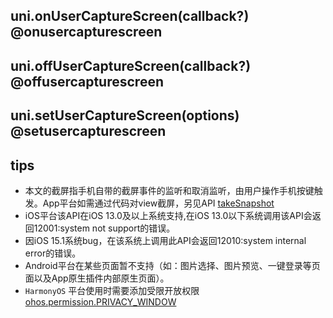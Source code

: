 ## uni.onUserCaptureScreen(callback?) @onusercapturescreen

<!-- UTSAPIJSON.onUserCaptureScreen.description -->

<!-- UTSAPIJSON.onUserCaptureScreen.compatibility -->

<!-- UTSAPIJSON.onUserCaptureScreen.param -->

<!-- UTSAPIJSON.onUserCaptureScreen.returnValue -->

<!-- UTSAPIJSON.onUserCaptureScreen.tutorial -->

## uni.offUserCaptureScreen(callback?) @offusercapturescreen

<!-- UTSAPIJSON.offUserCaptureScreen.description -->

<!-- UTSAPIJSON.offUserCaptureScreen.compatibility -->

<!-- UTSAPIJSON.offUserCaptureScreen.param -->

<!-- UTSAPIJSON.offUserCaptureScreen.returnValue -->

<!-- UTSAPIJSON.offUserCaptureScreen.tutorial -->

<!-- UTSAPIJSON.general_type.name -->

<!-- UTSAPIJSON.general_type.param -->


## uni.setUserCaptureScreen(options) @setusercapturescreen

<!-- UTSAPIJSON.setUserCaptureScreen.description -->

<!-- UTSAPIJSON.setUserCaptureScreen.compatibility -->

<!-- UTSAPIJSON.setUserCaptureScreen.param -->

<!-- UTSAPIJSON.setUserCaptureScreen.returnValue -->

<!-- UTSAPIJSON.setUserCaptureScreen.example -->

<!-- UTSAPIJSON.setUserCaptureScreen.tutorial -->

<!-- UTSAPIJSON.captureScreen.example -->

<!-- UTSAPIJSON.general_type.name -->

<!-- UTSAPIJSON.general_type.param -->

## tips
- 本文的截屏指手机自带的截屏事件的监听和取消监听，由用户操作手机按键触发。App平台如需通过代码对view截屏，另见API [takeSnapshot](../dom/unielement.md#takesnapshot)
- iOS平台该API在iOS 13.0及以上系统支持,在iOS 13.0以下系统调用该API会返回12001:system not support的错误。
- 因iOS 15.1系统bug，在该系统上调用此API会返回12010:system internal error的错误。
- Android平台在某些页面暂不支持（如：图片选择、图片预览、一键登录等页面以及App原生插件内部原生页面）。
- `HarmonyOS` 平台使用时需要添加受限开放权限 [ohos.permission.PRIVACY_WINDOW](https://developer.huawei.com/consumer/cn/doc/harmonyos-guides-V5/restricted-permissions-V5#section498771912414?ha_source=Dcloud&ha_sourceId=89000448)
